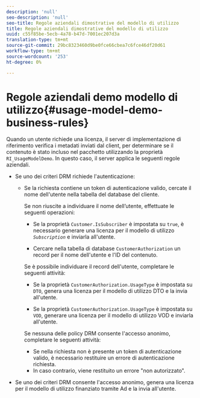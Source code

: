 ```yaml
---
description: 'null'
seo-description: 'null'
seo-title: Regole aziendali dimostrative del modello di utilizzo
title: Regole aziendali dimostrative del modello di utilizzo
uuid: c55f85be-5ecb-4a78-b47d-7001ec207d3a
translation-type: tm+mt
source-git-commit: 29bc8323460d9be0fce66cbea7c6fce46df20d61
workflow-type: tm+mt
source-wordcount: '253'
ht-degree: 0%

---
```



# Regole aziendali demo modello di utilizzo{#usage-model-demo-business-rules}

Quando un utente richiede una licenza, il server di implementazione di riferimento verifica i metadati inviati dal client, per determinare se il contenuto è stato incluso nel pacchetto utilizzando la proprietà `RI_UsageModelDemo`. In questo caso, il server applica le seguenti regole aziendali.

* Se uno dei criteri DRM richiede l&#39;autenticazione:

   * Se la richiesta contiene un token di autenticazione valido, cercate il nome dell&#39;utente nella tabella del database del cliente.

      Se non riuscite a individuare il nome dell’utente, effettuate le seguenti operazioni:

      * Se la proprietà `Customer.IsSubscriber` è impostata su `true`, è necessario generare una licenza per il modello di utilizzo *`Subscription`* e inviarla all&#39;utente.

      * Cercare nella tabella di database `CustomerAuthorization` un record per il nome dell&#39;utente e l&#39;ID del contenuto.

      Se è possibile individuare il record dell&#39;utente, completare le seguenti attività:

      * Se la proprietà `CustomerAuthorization.UsageType` è impostata su `DTO`, genera una licenza per il modello di utilizzo DTO e la invia all&#39;utente.

      * Se la proprietà `CustomerAuthorization.UsageType` è impostata su `VOD`, generare una licenza per il modello di utilizzo VOD e inviarla all&#39;utente.

      Se nessuna delle policy DRM consente l&#39;accesso anonimo, completare le seguenti attività:

      * Se nella richiesta non è presente un token di autenticazione valido, è necessario restituire un errore di autenticazione richiesta.
      * In caso contrario, viene restituito un errore &quot;non autorizzato&quot;.



* Se uno dei criteri DRM consente l&#39;accesso anonimo, genera una licenza per il modello di utilizzo finanziato tramite Ad e la invia all&#39;utente.

